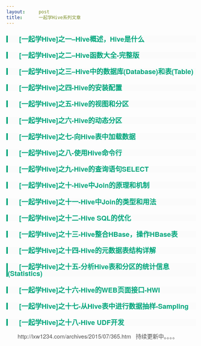 ```yaml
---
layout:     post
title:      一起学Hive系列文章
---
```

<div id="article_content" class="article_content clearfix csdn-tracking-statistics" data-pid="blog" data-mod="popu_307" data-dsm="post">
								            <link rel="stylesheet" href="https://csdnimg.cn/release/phoenix/template/css/ck_htmledit_views-f76675cdea.css">
						<div class="htmledit_views" id="content_views">
                
<h2 style="line-height:18px;color:rgb(85,85,85);font-size:18px;border-left-width:4px;border-left-style:solid;border-left-color:rgb(0,166,124);font-family:'Microsoft Yahei', 'Helvetica Neue', Helvetica, Arial, sans-serif;text-indent:30px;background-color:rgb(251,251,251);">
<a title="" href="http://lxw1234.com/archives/2015/06/238.htm" rel="nofollow" style="color:rgb(0,166,124);text-decoration:none;">[一起学Hive]之一–Hive概述，Hive是什么</a></h2>
<h2 style="line-height:18px;color:rgb(85,85,85);font-size:18px;border-left-width:4px;border-left-style:solid;border-left-color:rgb(0,166,124);font-family:'Microsoft Yahei', 'Helvetica Neue', Helvetica, Arial, sans-serif;text-indent:30px;background-color:rgb(251,251,251);">
<a title="" href="http://lxw1234.com/archives/2015/06/251.htm" rel="nofollow" style="color:rgb(0,166,124);text-decoration:none;">[一起学Hive]之二–Hive函数大全-完整版</a></h2>
<h2 style="line-height:18px;color:rgb(85,85,85);font-size:18px;border-left-width:4px;border-left-style:solid;border-left-color:rgb(0,166,124);font-family:'Microsoft Yahei', 'Helvetica Neue', Helvetica, Arial, sans-serif;text-indent:30px;background-color:rgb(251,251,251);">
<a title="" href="http://lxw1234.com/archives/2015/06/265.htm" rel="nofollow" style="color:rgb(0,166,124);text-decoration:none;">[一起学Hive]之三–Hive中的数据库(Database)和表(Table)</a></h2>
<h2 style="line-height:18px;color:rgb(85,85,85);font-size:18px;border-left-width:4px;border-left-style:solid;border-left-color:rgb(0,166,124);font-family:'Microsoft Yahei', 'Helvetica Neue', Helvetica, Arial, sans-serif;text-indent:30px;background-color:rgb(251,251,251);">
<a title="" href="http://lxw1234.com/archives/2015/06/269.htm" rel="nofollow" style="color:rgb(0,166,124);text-decoration:none;">[一起学Hive]之四-Hive的安装配置</a></h2>
<h2 style="line-height:18px;color:rgb(85,85,85);font-size:18px;border-left-width:4px;border-left-style:solid;border-left-color:rgb(0,166,124);font-family:'Microsoft Yahei', 'Helvetica Neue', Helvetica, Arial, sans-serif;text-indent:30px;background-color:rgb(251,251,251);">
<a title="" href="http://lxw1234.com/archives/2015/06/284.htm" rel="nofollow" style="color:rgb(0,166,124);text-decoration:none;">[一起学Hive]之五-Hive的视图和分区</a></h2>
<h2 style="line-height:18px;color:rgb(85,85,85);font-size:18px;border-left-width:4px;border-left-style:solid;border-left-color:rgb(0,166,124);font-family:'Microsoft Yahei', 'Helvetica Neue', Helvetica, Arial, sans-serif;text-indent:30px;background-color:rgb(251,251,251);">
<a title="" href="http://lxw1234.com/archives/2015/06/286.htm" rel="nofollow" style="color:rgb(0,166,124);text-decoration:none;">[一起学Hive]之六-Hive的动态分区</a></h2>
<h2 style="line-height:18px;color:rgb(85,85,85);font-size:18px;border-left-width:4px;border-left-style:solid;border-left-color:rgb(0,166,124);font-family:'Microsoft Yahei', 'Helvetica Neue', Helvetica, Arial, sans-serif;text-indent:30px;background-color:rgb(251,251,251);">
<a title="" href="http://lxw1234.com/archives/2015/06/290.htm" rel="nofollow" style="color:rgb(0,166,124);text-decoration:none;">[一起学Hive]之七-向Hive表中加载数据</a></h2>
<h2 style="line-height:18px;color:rgb(85,85,85);font-size:18px;border-left-width:4px;border-left-style:solid;border-left-color:rgb(0,166,124);font-family:'Microsoft Yahei', 'Helvetica Neue', Helvetica, Arial, sans-serif;text-indent:30px;background-color:rgb(251,251,251);">
<a title="" href="http://lxw1234.com/archives/2015/06/292.htm" rel="nofollow" style="color:rgb(0,166,124);text-decoration:none;">[一起学Hive]之八-使用Hive命令行</a></h2>
<h2 style="line-height:18px;color:rgb(85,85,85);font-size:18px;border-left-width:4px;border-left-style:solid;border-left-color:rgb(0,166,124);font-family:'Microsoft Yahei', 'Helvetica Neue', Helvetica, Arial, sans-serif;text-indent:30px;background-color:rgb(251,251,251);">
<a title="" href="http://lxw1234.com/archives/2015/06/307.htm" rel="nofollow" style="color:rgb(0,166,124);text-decoration:none;">[一起学Hive]之九-Hive的查询语句SELECT</a></h2>
<h2 style="line-height:18px;color:rgb(85,85,85);font-size:18px;border-left-width:4px;border-left-style:solid;border-left-color:rgb(0,166,124);font-family:'Microsoft Yahei', 'Helvetica Neue', Helvetica, Arial, sans-serif;text-indent:30px;background-color:rgb(251,251,251);">
<a title="" href="http://lxw1234.com/archives/2015/06/313.htm" rel="nofollow" style="color:rgb(0,166,124);text-decoration:none;">[一起学Hive]之十-Hive中Join的原理和机制</a></h2>
<h2 style="line-height:18px;color:rgb(85,85,85);font-size:18px;border-left-width:4px;border-left-style:solid;border-left-color:rgb(0,166,124);font-family:'Microsoft Yahei', 'Helvetica Neue', Helvetica, Arial, sans-serif;text-indent:30px;background-color:rgb(251,251,251);">
<a title="" href="http://lxw1234.com/archives/2015/06/315.htm" rel="nofollow" style="color:rgb(0,166,124);text-decoration:none;">[一起学Hive]之十一-Hive中Join的类型和用法</a></h2>
<h2 style="line-height:18px;color:rgb(85,85,85);font-size:18px;border-left-width:4px;border-left-style:solid;border-left-color:rgb(0,166,124);font-family:'Microsoft Yahei', 'Helvetica Neue', Helvetica, Arial, sans-serif;text-indent:30px;background-color:rgb(251,251,251);">
<a title="" href="http://lxw1234.com/archives/2015/06/317.htm" rel="nofollow" style="color:rgb(0,166,124);text-decoration:none;">[一起学Hive]之十二-Hive SQL的优化</a></h2>
<h2 style="line-height:18px;color:rgb(85,85,85);font-size:18px;border-left-width:4px;border-left-style:solid;border-left-color:rgb(0,166,124);font-family:'Microsoft Yahei', 'Helvetica Neue', Helvetica, Arial, sans-serif;text-indent:30px;background-color:rgb(251,251,251);">
<a title="" href="http://lxw1234.com/archives/2015/06/319.htm" rel="nofollow" style="color:rgb(0,166,124);text-decoration:none;">[一起学Hive]之十三-Hive整合HBase，操作HBase表</a></h2>
<h2 style="line-height:18px;color:rgb(85,85,85);font-size:18px;border-left-width:4px;border-left-style:solid;border-left-color:rgb(0,166,124);font-family:'Microsoft Yahei', 'Helvetica Neue', Helvetica, Arial, sans-serif;text-indent:30px;background-color:rgb(251,251,251);">
<a title="" href="http://lxw1234.com/archives/2015/07/378.htm" rel="nofollow" style="color:rgb(0,166,124);text-decoration:none;">[一起学Hive]之十四-Hive的元数据表结构详解</a></h2>
<h2 style="line-height:18px;color:rgb(85,85,85);font-size:18px;border-left-width:4px;border-left-style:solid;border-left-color:rgb(0,166,124);font-family:'Microsoft Yahei', 'Helvetica Neue', Helvetica, Arial, sans-serif;text-indent:30px;background-color:rgb(251,251,251);">
<a title="" href="http://lxw1234.com/archives/2015/07/413.htm" rel="nofollow" style="color:rgb(0,166,124);text-decoration:none;">[一起学Hive]之十五-分析Hive表和分区的统计信息(Statistics)</a></h2>
<h2 style="line-height:18px;color:rgb(85,85,85);font-size:18px;border-left-width:4px;border-left-style:solid;border-left-color:rgb(0,166,124);font-family:'Microsoft Yahei', 'Helvetica Neue', Helvetica, Arial, sans-serif;text-indent:30px;background-color:rgb(251,251,251);">
<a title="" href="http://lxw1234.com/archives/2015/07/419.htm" rel="nofollow" style="color:rgb(0,166,124);text-decoration:none;">[一起学Hive]之十六-Hive的WEB页面接口-HWI</a></h2>
<h2 style="line-height:18px;color:rgb(85,85,85);font-size:18px;border-left-width:4px;border-left-style:solid;border-left-color:rgb(0,166,124);font-family:'Microsoft Yahei', 'Helvetica Neue', Helvetica, Arial, sans-serif;text-indent:30px;background-color:rgb(251,251,251);">
<a title="" href="http://lxw1234.com/archives/2015/08/444.htm" rel="nofollow" style="color:rgb(0,166,124);text-decoration:none;">[一起学Hive]之十七-从Hive表中进行数据抽样-Sampling</a></h2>
<h2 style="line-height:18px;color:rgb(85,85,85);font-size:18px;border-left-width:4px;border-left-style:solid;border-left-color:rgb(0,166,124);font-family:'Microsoft Yahei', 'Helvetica Neue', Helvetica, Arial, sans-serif;text-indent:30px;background-color:rgb(251,251,251);">
<a title="" href="http://lxw1234.com/archives/2015/08/454.htm" rel="nofollow" style="color:rgb(0,166,124);text-decoration:none;">[一起学Hive]之十八-Hive UDF开发</a></h2>
<p style="color:rgb(85,85,85);font-family:'Microsoft Yahei', 'Helvetica Neue', Helvetica, Arial, sans-serif;font-size:15px;line-height:26px;text-indent:30px;">
http://lxw1234.com/archives/2015/07/365.htm   持续更新中。。。。</p>
            </div>
                </div>